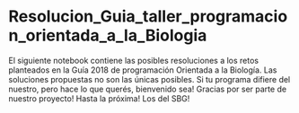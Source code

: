 # Resolucion_Guia_taller_programacion_orientada_a_la_Biologia
El siguiente notebook contiene las posibles resoluciones a los retos planteados en la Guía 2018 de programación Orientada a la Biología.
Las soluciones propuestas no son las únicas posibles. Si tu programa difiere del nuestro, pero hace lo que querés, bienvenido sea!
Gracias por ser parte de nuestro proyecto!
Hasta la próxima!
Los del SBG!
